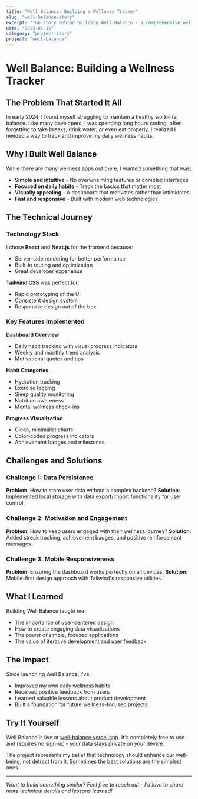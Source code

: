 ```yaml
---
title: "Well Balance: Building a Wellness Tracker"
slug: "well-balance-story"
excerpt: "The story behind building Well Balance - a comprehensive wellness tracking app. From concept to deployment, here's why I built it and the challenges I overcame."
date: "2025-01-15"
category: "project-story"
project: "well-balance"
---
```


# Well Balance: Building a Wellness Tracker

## The Problem That Started It All

In early 2024, I found myself struggling to maintain a healthy work-life balance. Like many developers, I was spending long hours coding, often forgetting to take breaks, drink water, or even eat properly. I realized I needed a way to track and improve my daily wellness habits.

## Why I Built Well Balance

While there are many wellness apps out there, I wanted something that was:
- **Simple and intuitive** - No overwhelming features or complex interfaces
- **Focused on daily habits** - Track the basics that matter most
- **Visually appealing** - A dashboard that motivates rather than intimidates
- **Fast and responsive** - Built with modern web technologies

## The Technical Journey

### Technology Stack
I chose **React** and **Next.js** for the frontend because:
- Server-side rendering for better performance
- Built-in routing and optimization
- Great developer experience

**Tailwind CSS** was perfect for:
- Rapid prototyping of the UI
- Consistent design system
- Responsive design out of the box

### Key Features Implemented

**Dashboard Overview**
- Daily habit tracking with visual progress indicators
- Weekly and monthly trend analysis
- Motivational quotes and tips

**Habit Categories**
- Hydration tracking
- Exercise logging
- Sleep quality monitoring
- Nutrition awareness
- Mental wellness check-ins

**Progress Visualization**
- Clean, minimalist charts
- Color-coded progress indicators
- Achievement badges and milestones

## Challenges and Solutions

### Challenge 1: Data Persistence
**Problem**: How to store user data without a complex backend?
**Solution**: Implemented local storage with data export/import functionality for user control.

### Challenge 2: Motivation and Engagement
**Problem**: How to keep users engaged with their wellness journey?
**Solution**: Added streak tracking, achievement badges, and positive reinforcement messages.

### Challenge 3: Mobile Responsiveness
**Problem**: Ensuring the dashboard works perfectly on all devices.
**Solution**: Mobile-first design approach with Tailwind's responsive utilities.

## What I Learned

Building Well Balance taught me:
- The importance of user-centered design
- How to create engaging data visualizations
- The power of simple, focused applications
- The value of iterative development and user feedback

## The Impact

Since launching Well Balance, I've:
- Improved my own daily wellness habits
- Received positive feedback from users
- Learned valuable lessons about product development
- Built a foundation for future wellness-focused projects

## Try It Yourself

Well Balance is live at [well-balance.vercel.app](https://well-balance.vercel.app). It's completely free to use and requires no sign-up - your data stays private on your device.

The project represents my belief that technology should enhance our well-being, not detract from it. Sometimes the best solutions are the simplest ones.

---

*Want to build something similar? Feel free to reach out - I'd love to share more technical details and lessons learned!*